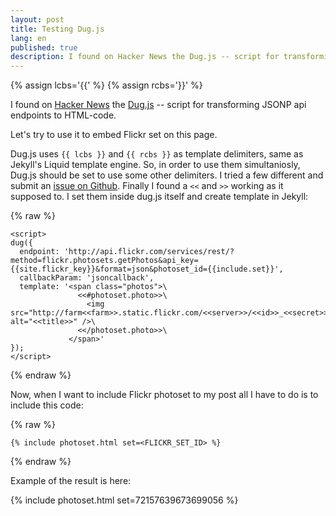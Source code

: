 ```yaml
---
layout: post
title: Testing Dug.js
lang: en
published: true
description: I found on Hacker News the Dug.js -- script for transforming JSONP api endpoints to HTML-code. Let's try to use to embed Flickr set on this page.
---
```


{% assign lcbs='{{' %}
{% assign rcbs='}}' %}

I found on [Hacker News][1] the [Dug.js][2] -- script for transforming JSONP api endpoints to HTML-code.

Let's try to use it to embed Flickr set on this page.

Dug.js uses `{{ lcbs }}` and `{{ rcbs }}` as template delimiters, same as Jekyll's Liquid template engine. So, in order to use them simultaniosly, Dug.js should be set to use some other delimiters. I tried a few different and submit an [issue on Github][3]. Finally I found a `<<` and `>>` working as it supposed to. I set them inside dug.js itself and create template in Jekyll:

{% raw %}

    <script>
    dug({
      endpoint: 'http://api.flickr.com/services/rest/?method=flickr.photosets.getPhotos&api_key={{site.flickr_key}}&format=json&photoset_id={{include.set}}',
      callbackParam: 'jsoncallback',
      template: '<span class="photos">\
                   <<#photoset.photo>>\
                     <img src="http://farm<<farm>>.static.flickr.com/<<server>>/<<id>>_<<secret>>.jpg" alt="<<title>>" />\
                   <</photoset.photo>>\
                 </span>'
    });
    </script>

{% endraw %}

Now, when I want to include Flickr photoset to my post all I have to do is to include this code:

{% raw %}

    {% include photoset.html set=<FLICKR_SET_ID> %}
    
{% endraw %}

Example of the result is here:

{% include photoset.html set=72157639673699056 %}

[1]: https://news.ycombinator.com/item?id=7230411
[2]: http://rog.ie/blog/dugjs-a-jsonp-to-html-script
[3]: https://github.com/rogie/Dug.js/issues/6

